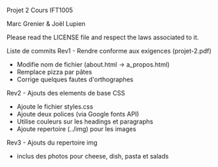 Projet 2
Cours IFT1005

Marc Grenier & Joël Lupien

Please read the LICENSE file and respect the laws associated to it.

Liste de commits
Rev1 - Rendre conforme aux exigences (projet-2.pdf)

* Modifie nom de fichier (about.html -> a_propos.html)
* Remplace pizza par pâtes
* Corrige quelques fautes d'orthographes

Rev2 - Ajouts des elements de base CSS

* Ajoute le fichier styles.css
* Ajoute deux polices (via Google fonts API)
* Utilise couleurs sur les headings et paragraphs
* Ajoute repertoire (../img) pour les images

Rev3 - Ajouts du repertoire img

* inclus des photos pour cheese, dish, pasta et salads